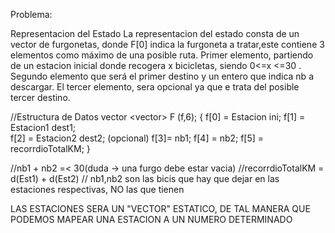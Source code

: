 Problema:

Representacion del Estado
La representacion del estado consta de un vector de furgonetas, donde F[0] indica la furgoneta a tratar,este contiene 3 elementos como máximo de una posible ruta. Primer elemento, partiendo de un estacion inicial donde recogera x bicicletas, siendo 0<=x <=30 . Segundo elemento que será el primer destino y un entero que indica nb a descargar. El tercer elemento, sera opcional ya que e trata del posible tercer destino.

//Estructura de Datos
vector <vector<int>> F (f,6);
	{
		f[0] = Estacion ini;
	f[1] = Estacion1 dest1;		
	f[2] = Estacion2 dest2; (opcional)
	f[3]= nb1;
	f[4] = nb2;
	f[5] = recorrdioTotalKM;
}

//nb1 + nb2 =< 30(duda → una furgo debe estar vacia)
//recorrdioTotalKM = d(Est1) + d(Est2)
// nb1,nb2 son las bicis que hay que dejar en las estaciones respectivas, NO las que tienen

LAS ESTACIONES SERA UN "VECTOR" ESTATICO, DE TAL MANERA QUE PODEMOS MAPEAR UNA ESTACION A UN NUMERO DETERMINADO